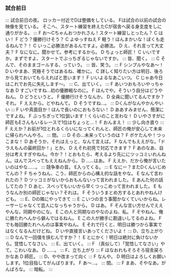 <!-- オートレース脚本

役者
A：実況および過去回想役
B：実況および過去回想役
C：
D：
E：
F：
1-1 レース場

レーサーたちが走っている

実況A：オートレース！それは最速の公営競技！最高時速１５０キロ、コーナーを曲る時でさえ９０キロ！プロテクターはあれど生身の体でそんな超高速で走るなんてスリルどころの騒ぎじゃない！

実況B：そんな選手がまたがる競走車はこのオートレース特別仕様、メーターなし、ミラーなし、ブレーキなし！！スピードに関係のない物はすべて取っ払った、まさに速さのみを追求した弾丸！そんな競走車にまたがりレーサーたちは一位になるため競い合うのである！

実況A：ルールはいたってシンプル、この一周５００ｍのオーバルコースを周回し、いかに早く、誰よりも先に走り抜ける、ただそれだけ。しかし！その駆け引きはルールと真逆の難解複雑、複雑怪奇！

実況B：選手たちの思いは百家争鳴、群雄割拠！選手たちはみな、それぞれの思い、戦略を胸に抱いて超高速で走り抜ける中、一位になるため最善の手を尽くすのである！

A：おーい、こっちこっち
D：すっごい音ですね、
A：だろぉ
D：迫力すごい、めちゃくちゃはやい
A：そうだろ、これ見たら仕事の悩みなんて吹っ飛ぶだろ？
D：確かに、、半端ないです、これ
A：たまにはさ、こうやって息抜きも必要なんだよ、Dは真面目過ぎるぞ
D：…
A：D？

E：すごーい！はやーい！
B：だろぉ？
E：うん！かっこいい！お父さんいつもここ来てるの？
B：いつもってわけじゃないけど、まぁ、たまにな
E：えーいいなー！私も競争車もっと見に来たいー！
B：まぁ、また連れてきてやるよ、お母さんには内緒な
E：えーなんでダメなの？
B：なんでって、あいつ俺のこういう趣味嫌いだろ
E：そうなの？お母さん、家であんまりお父さんの話しないから
B：、、ほら、次のレースまで時間あるから、一回飯でも食いに行くか？
E：いくー！何食べる？
B：牛もつってのが有名なんだけど、食べてみるか？
E：何それ！食べてみたい！

C：ここなら、ここならスポーツで、勝負の世界で飯を食っていける、食っていってみせる！

A：Fさん、いよいよお父さんと同じオートレーサーになるわけですけど、今の心境はいかがですか？
F：はい！私も早く、父のような一流のレーサーになれるように頑張ります！
A：いいですね！Fさんにとって、お父さんはどんな存在ですか？
F：そうですね、優しい父ではあるんですが、やっぱり尊敬するオートレーサー、あこがれの存在でもあります。
A：父親でもあり、あこがれの存在！素晴らしい！
F：はい！一日でも早く父のようになれるよう、、頑張ります！

1-2 メンテナンスルーム
Cが出走表を配る、F自分の整備場所で座っている

C：おはようございます！こちら、本日の出走表です！
F：おぉ、ありがとう、C君今日初めての決勝？
C：あ、はい！そうです！よろしくお願いします！
F：お手柔らかに頼むねぇ
C：はい！よろしくお願いします！駆け抜けます！駆け抜けてみます！
F：元気が良いねぇ
C：はい！元気いっぱい駆け抜けます！では失礼します！おはようございます！

C out
D in

D：師匠、今日はよろしくお願いします。
F：なんだよお前、今日は俺ら同じレースに出るわけだろ？勝負敵に丁寧に挨拶なんかきてんじゃねぇよ
D：でも、師匠は師匠です。今日戦うとしてもそれは変わりません。師匠への礼儀はしっかりしておいた方が良いと思います。
F：またそうやって、礼儀礼儀って、ほんとお前つまんねぇな
D：つまんないって、みんなこんなもんじゃないですか、上下関係のきびしいこの世界で、さっきのC君だって、私と同じで礼儀のしっかりした青年じゃないですか
F：C君とお前とは違うんだよ、C君は面白い、お前は面白くないの、面白くないから、いつまでたっても勝てないの
D：そんなこと言わないでくださいよ
F：そんなこと言わないでくださいよ、って、なんかもっとガって言って来いよ
D：師匠には言えません、というかその面白い面白くないってどういうことかいい加減教えてくださいよ
F：だからそれを聞いてくるのが面白くないんだって、そんなんだから走りもつまんないんだよ

E in

D：あ、Ｅさん、おはようございます。
E：Ｄさん、おはよう
F：おー、Ｅ調子どう？
E：なに、なんか用？
F：いや別に、
E：Ｄさん大丈夫、こいつに嫌なことされてない？
D：嫌なことは別に、
F：なんだよ、師匠からのありがたいお言葉だろ？邪魔すんなよ
E：ありがたいお言葉って、ダルがらみしてるだけでしょ
F：なんだよ、ほんとのことだろ、真面目なだけの走りして
E：Dさん師匠だったとしてもこんな奴のいうこと真に受けなくていいからね
F：こんなやつってなんだよこんなやつって同期に対してそんな言いぐさはねぇだろ
E：お前みたいなやつと同期ってホントに嫌だわ
F：俺に勝ったことねぇからってそんなこと言うなよ
E：はぁ！？
F：ちゃちゃ入れるのは俺に勝ってからにしてもらっていいですか？
E：じゃあ今日勝ってもっかい言ってやるよ！

E out

F：おーこわ
D：やめてくださいよ、Ｅさんにケンカうるの、ほんと仲悪いですね
F：いや別に仲悪くはないけど
D：師匠が嫌われてるだけですか
F：うるせぇよ、
D：Eさん良い人なのに、師匠にはいつもあたりきついですよね
F：人のこと気にしてる場合じゃねぇだろお前は、
D：すみません
F：Ｅも今日同じレース走るんだから、
D：はい、できるだけ皆さんについていけるように頑張ります
F：俺便所いってくるわ、せいぜい今日は頑張ってください -->


### 試合前日
:::
試合前日の夜。
ロッカー付近でDは整備をしている。
Fは試合の以前の試合の映像を見ている。
そこへ、スタート練習を終えたCが宿舎へ戻る身支度をしに通りがかる。
:::
F   お～Cちゃんおつかれさん！スタート練習しとったん？
C   はい！
F   どう？優勝行けそう？
C   よゆっすねえ
F   軽う！ほんまかいな！ぼくも走るねんで？！
C   いっこ必勝法があるんですよ。必勝法。
D   え、それ言って大丈夫？
F   なになに。聞かせて。参考にするから。
D   ちょっと師匠！
C   いいですか。まずですよ、スタートでぶっちぎるじゃないですか。
:::
皆、聞く。
:::
C   そんで、そのままゴールする、っていう。
:::
皆、笑う。
:::
F   シンプルやなあ～！
D   いやまあ、究極そうではあるね、確かに。
C   詳しく知りたい方は明日、後ろから見ておいてもらえればと思います！
F   いいよるなあこいつ。
C   じゃあ今日はこれでお先に失礼します～。
:::
C、出ていく。
:::
F   あいつおもろいやっちゃなあ
D   すごいですね…初の優勝戦なのに。
F   ほんでや。そういう自分はどうやねん。
D   どうというと。
F   優勝行けそうなんか。
D   全員に聞いてるんですか？それ。
F   ええから。どやねんて。
D   そうですね…。
:::
Dくんがなんやかんやいい
:::
F   いや真面目か！ほんで長いのにおもろない！
D   ああすみません、簡潔にですよね。
F   ぶっちぎって1位狙います！くらいのこと言わな！
D   いやさすがに師匠もEさんもいるレースで1位はちょっと…！
F   おんまえ！
:::
少し向き直り
:::
F   ええか？お前が1位とれるくらいになってくれんと、師匠の俺が安心して未来に帰られへんやろ。
:::
間。
:::
D   その…未来っていうのは？
F   ボケたんや！つっこまな！
D   あそうか、それはえっと、なんて言えば。
F   なんでもええがな。「ドラえもんの最終回か！」とか。
D   えそれ初見で対応できます？
F   あのなあ、自分は考えすぎやねん。今か？！とおもたら、考えるより先ににツッコミいれんねん。ほんでスベってもええねんから。
D   ……はあ。
F   ええか、だから俺が言いたいのはやな……。
:::
競争車の音。
E入ってくる。
:::
E   なにー？またDくんいじめてんの？
F   ちゃうねん、こう、師匠からの心構え的な話をやな。
E   なんて言われたの？
D   ツッコミがないからおもんないって言われました。
E   あんた何の話してたの？
D   あと、スベってもいいから早くつっこめって言われました。
E   もうなんか別の師匠じゃない？それは。
F   そういうまとめ方するとあれやねんけども。
:::
E、Dの隣にやってきて
:::
E   こいつの言う事聞かなくていいからね。レーサーじゃなくて芸人になっちゃうから。
D   はあ。
F   そんな言い方せんでええやんな。同期やのにな。
E   この人と同期なのやなのよね、私。
F   そやねん、俺に勝たれへんから僻んではるねん。
E   この人が勝手に勘違いしてるのよね。
F   でも毎回勝たれへんのは事実やねん。
E   それで行くと、明日は勝つから事実ではなくなるんだけどね。
D   いや直接言いあってくださいよ！
:::
D、立ち上がり
:::
D   なんで一回僕を挟むんですか？！
E   とにかく！明日は絶対に負けないから。覚悟してなさい。
:::
E、出ていく。
:::
F   （真似して）「覚悟してなさい」やて。こわいなあ。
D   ……。
:::
F、立ち上がり
:::
F   ほなおれもそろそろ宿舎戻ろかなあ
D   師匠。
:::
D、やや改まって向く
:::
F   なんや。
D   明日はよろしくお願いします。1位目指してがんばります。
F   あ～…。
:::
間。
:::
F   まあ、そやなあ。がんばろな。
:::
暗転。
:::
<!-- 
### Dモノローグ


D：ずっと真面目なだけが取り柄だった。真面目に学校に通い、真面目に授業を聞いて、真面目に言われたことを守ってきた。そうして大学に進学し、真面目な企業に就職し、真面目に働き、真面目に納税し、真面目にキャリアを歩んできた。しかし、ある日真面目に考えた。私の人生これでいいのか？真面目に言われたことだけやってるだけでいいのか？真面目にキャリアを歩んだ先に何があるんだ？そもそも、真面目ってなんだ？そんなとき上司に誘われて見に来たオートレース、私はその世界に魅了された。オーバル型のきれいなコースを多くの競争車が駆け抜ける！なんてスピード！なんて迫力！そして、レーサーたちはルールの中で真面目に競い合っていた！私はこのオートレースの中で真面目の先に待っているものを見つけることができる、そう思ったのだ！しかしレーサーになって待っていたのは不真面目な師匠。

F：お前つまんねぇよ

D：あぁなんであんな人がトップレーサーなんだろうか。なんで私を弟子にしたのか。せめてトイレの後は手を洗ってほしい。そんな師匠と今日は初めて実戦で戦う。正直まだまだ勝てる見込みはないだろう。しかし、なんとか上位に入り少しでもランクを上げて真面目にステップをふんでいく、そしていつかは、いつかは師匠とも渡り合えるレーサーになる！

2-1 レースシーン

実況A：本日は4日目、最終日でございます！
実況B：そしてこれより始まりますは本日の最終レース！優勝戦！
実況A：このレースの勝者が本大会の優勝者となるのです！果たして誰が、このレースの勝者となるのか、栄冠を手にするのか！皆さんには本日注目すべきレーサーをご紹介させていただきます！

実況B：車番１番、C選手！今年養成所を卒業したばかりの新人レーサーです！新人レーサーとしては非常に珍しく優勝戦まで勝ち残っております！そのレーススタイルはいたってシンプル！新人レーサーのみが乗る、他のレーサーよりも少ない排気量500ccの競走車、その馬力のなさを逆手に取ったアクセル全開フルスロットルでの外回り、カーブでも減速することなく突っ込んでいきます！ハンデを活かして今日も逃げ切ることができるのか！試走タイムは3.41！

実況A：車番4番、D選手！C選手の一期先輩、今年でプロ2年目の注目選手です！D選手の特徴はなんといってもその真面目さ！生真面目さ！プロ入り1年目はひたすらにセオリー通りの外ぶん回しの逃げを貫き、２年目になってからは外からの捲りを得意としています！決して無理をしないその走りから安定した成績をあげ、着々とランクを挙げており現在早くもA級入り！今日も安定した走りで一つでも上の着順を目指して走る！試走タイムは3.34！

実況B：車番7番、E選手！女性レーサー筆頭の今をときめくレーサーです！そのレーススタイルはレーサー界屈指のインファイター！一瞬の隙を見逃さず、果敢にインに飛び込んでくる！そのスタイルでついにS級昇格目前というところまでやってきました。果たして本日優勝してS級昇格を確実なものとできるのか！試走タイムは3.31！

実況A：車番8番、絶対王者F選手！その走りは変幻自在の自由自在！内から外から巧みに走りを使い分け、前の選手をどんどん捌いて行くその走りはさながらオートレース界の魔術師！今回50mと大きなハンデとなっていますが、F選手には関係ないのか。そしてなんと、先ほど紹介しましたD選手の師匠でもあります！師匠としての威厳を見せつけることができるのか！試走タイムは驚異の3.28！

果たして、どんなレースが繰り広げられるのか！まもなく発走です！

Ｃ：突き抜ける！
Ｄ：真面目に！
Ｅ：みてて、

Ａ  3秒前、12レース、優勝戦！スタートしました
:::
各車いっせいにスタートを切る。
はじめ、舞台上にはCが中心となり、加速していく。
その後方にD。
EFは舞台外。
:::
A   さあ、まずまえに出たのは1番Ｃ、新人Ｃが好スタートを見せています。やや大きめにそのままコーナーに突っ込んだ！
C   2級車の弱点は立ち上がりの加速！だからコーナーで減速しないことがなによりも大事……！
B   2級車Cにとってはこのリードをどこまで残せるかが勝負になってきます。そしてその後ろを4番D選手が続きます。
D   だがそのぶん必ずコーナーが大回りになる…！狙うのはそこ…そこを狙えばいい…！だが今じゃない……勝負を仕掛けるなら3周…いや4周目…！
B   D選手、C選手を確実に刺すタイミングを伺っています！慎重で真面目な走りは今日も健在！
E   そう…ほんとうに真面目な走りね！
:::
E、ややあってDの後方から現れる。
:::
D   ！？
A   おっとここで早くもE選手！後方スタートのEが上手くさばきまして、上がってきた上がってきた、一気に3人をさばききりまして早くも3番手に上がってきました！
E   だから本当に残念！
B   ここでEがDのインを突く！
E   今日はもう見納めになっちゃうのがね！
:::
EとD、しばらく並走するもやがてEがDを抜く
:::
D   抑えきれない…！
:::
E、Dを内側から抜き去る
:::
B   Eが内側からDを差し切って2番手へ！魂のインコース攻め今日も健在！！
E   悪いけど優勝は私がもらうわ……！優勝してS級に上がってやる…！
:::
走行音が大きくなり、その後FO。
:::

A   


Ｄ：いいスタートができた！ちゃんとシミュレーションしていた成果！Ｃも良いスタートだけど、彼は2級車、馬力でこっちには勝てない。ここはこの位置を何とかキープして3周目以降で捲るタイミングを狙う！

B：1番のCが逃げます。その後ろに続くのは4番D、ここで後方スタートのEが上手くさばきまして、上がってきた上がってきた、一気に3人をさばききりまして早くも3番手に上がってきました

Ｅ：Ｄさんしっかり真面目な走りしてるわね
Ｄ：Ｅさん！
Ｅ：悪いけど今日は私が勝たせてもらうから、そのまま真面目に走ってて

B：ここでEがDのインをつく！
2-2 Ｅ過去記憶
B：は？何？なんて言ったの今
E：だから、私、オートレーサーになる。来月から養成所に行くから
B：オートレーサー、養成所って、いきなり何言ってるの？
E：もう決めたから
B：もう決めたって、何で何も相談しないでそんなこと決めてるのよ
E：だってお母さん相談しても反対するでしょ
B：そりゃそうでしょ！オートレースなんて！大体あなたいつオートレースなんて見に行ってたのよ
E：いつって
B：…あの人とあってたときね。あー、だから合わせるのいやだったのよ
E：お父さんは関係ない！
B：関係ないわけないでしょ、あなたの周りでオートレース好きなのってあの人くらいなんだから
E：なんでそんなに嫌がるの
B：なんでって、危ないでしょ！
E：危ないかどうかでいったら危ないけど、
B：なんであの人はこの子の人生までめちゃくちゃにするのよ
E：だからお父さんは関係ないって！私が、私がオートレース好きなの！
B：だからってレーサーになる必要ないでしょ
E：あこがれてる仕事について何が悪いのよ！
B：女の子ならもっと女の子らしい仕事につきなさいよ！
E：何よ女の子らしい仕事って！それにもう私女の子って年じゃないし！
B：、、もう勝手にしなさい、出てって！
E：お母さん
B：出てって！！

E：いつか、いつかレースで勝ち続けたらお母さんだってオートレースのことを知ってくれるはず、そうすれば、また、3人で、

EがインからDを抜く
2-3 実況シーン
E：だからこんなところで詰まってらんないのよ！
D：抑えきれない…！
B：Eが内側からDを差し切って2番手へ！魂のインコース攻め今日も健在！！
A：先頭はいまだC、逃げております。そのすぐ後ろにEが上がってきて、その後ろにDが続いてレースは残り4周回、レースは後半戦に入ります。
B：ここで後ろからFが一気に1人2人とかわして上がってきた！
D：師匠！
F：やっぱりつまんない走りだなお前はぁ！
2-4 F過去記憶

A：一着は4番～選手、期待のＦ選手は3着となっています

B：まーた3着だよ、Fって期待してたほどこねぇよなa
A：おやじの成績がよかっただけにいつも期待しちゃうんだけどなーいっつも裏切られるわ
B：やっぱ2世はだめかー
A：おやじの走りばっか真似して、つまんねぇ走りだよな

F：くそ！！なんで勝てねぇんだよ！真面目にやってんのに、なんで勝てねぇんだ！おやじの走りに全然届かないのはなんでだよ、何が足りないんだ！

A：おやじのものまねしたいならものまね芸人でもやってろー

F：うるせぇー！馬鹿にすんな！！あー、もう、やめだやめ！全部やめた！おやじの走りとか、2世とかしらねぇ！好きなように走ってやる！俺はおれだ！

B：F選手！1着でゴール！
A：F選手！本日も1着でゴールです！

F：みたか！これが俺だ！俺自身だ！俺の俺による俺だけの走りだ！俺を見ろ、今走ってる俺を見ろ！これが俺の強さだ！


F：D！！勝ちてぇなら、お前もお前の走りを見せろ！！礼儀もセオリーも、レースじゃ役に立たねぇんだよ！！

A：Fが外からDを捲った！
D：外から！？早い！あっさりさばかれた！
B：FがDと入れ替わり現在3番手、1番手2番手のC、Eに迫ります
2-5 Cの思い
D：Eさんにも師匠にも抜かれた、でも後ろには差をつけてる。このまま走っていればCは抜けるはず、あと残り2周で、、、2周！？あと2周しかないの！？なのになんでまだCに追いつけない
C：負けない負けない負けないー！！
A：先頭はいまだC！C歴戦の先輩に道を譲りません！しっかりと先輩たちの猛追を受け止めているー！
E：どきなさいよ！！
F：おもしれぇ、やっぱおもしれぇよお前！

D：なんで、500cc、2級車の競争車でS級の師匠たちに並ばれたら、奇跡でも起きない限り首位なんて守れない
C：奇跡でもなんでもいい！僕は勝ちたいんです！今、このレースで、この瞬間に！
D：どうして！今日を逃したとしてもチャンスなんていくらでも
C：いくらでもなんてない！来るかわかんない明日以降のチャンスにかけるなんて博打はしたくないです！

Cの記憶
A：惜しかったなー、Cなら先輩差しおいてレギュラーなれると思ったのに
C：まぁ、仕方ないって、俺たちまだ2年だろ？来年あるし、その時全国で暴れてやるよ
A：それもそうだな

B：本当に、大変残念ではありますが、インターハイは中止ということになりました。
C：そんな…！3年間ずっと頑張って来たのに、やっと、やっと全国まで勝ち進んできたのに、なんで、なんで！
B：仕方ないだろ！みんな自粛してるんだ！のんきにスポーツなんてやってる状況じゃないってことくらいわかるだろ
C：でも、でも俺たちの3年間はどうなるんですか！
B：だから仕方ないだろ、つらいのはわかる。でもどうしようもないんだよ
C：どうしようもないって、、インターハイもなかったらどこで活躍見せればいいんですか、どうやってプロになればいいんですか！
B：プロってお前、こんなご時世でスポーツで飯食っていくなんてあきらめろって
C：そんな…
レースシーンへ

A：先頭はいまだC！先頭はC！ここでEが飛び込んだ！ここで入るか！いや入れません、Cが抑え込んでいる！C先頭のまま残り一周
C：もうあんな思いはしたくないんだ！今ここで！ここで勝たないと意味がないんだよ！ここで勝って、賞金をつかむ！俺はオートレースで飯食ってくんだよ！
B：CがS級２人を抑えたまま最後の1周です！
2-6 奮起するD
D：さすがに３人が混戦になってるなか突っ込んでいけない…！でもここにいれば、ここにいれば４位で終えられる。悪くない、悪くない成績。でもなんで、なんでこんなに苦しいんだ、私はなんで真面目にランクをあげたかったんだ？なんで真面目な順位をキープしたいの？なんで、私はオートレースやってるんだっけ

C：負けない
F：負けねぇ
E：負けない

D：そうだ、この瞬間、今この瞬間、勝ちたいって全員が思ってるから、全員の思いが一緒だったから感動したんだ！言われたことをするだけの真面目じゃない、不真面目なふりをすることでもない、私だけの真面目を、今この瞬間勝つことへ真摯に向き合う真面目さを追求したかったんだ！

D：だったら、だったらこんなところで他の人が一位でゴールしてるしてるところを見ようとなんてしていいわけがない！！私の真面目は！！今この場で勝利を目指すことだ！！

エンジン全開でEFに突っ込む

E：Dさん！？
F：いいねぇ！やっと本気で勝ちに来たか！

A：これは大混戦ー！いまだわずかにC先頭！2番手争いはDEFの三つ巴になっている！4人そろって最後のコーナーに突っ込んでいった！

D：いける！！
E：なに！
C：くそ！
B：ここでD！3人のインに飛び込んでいった！！
D：このまま一気に差し切ってゴールだ！！
F：おもしれぇ！おもしれぇが！まだあめぇよ！
D：師匠！
A：しかし、Fがまた差し返した！！最後の直線、チェッカーフラッグを受けるのはどっちだ！
D：まだ、最後まで！！とどけー！

間

A：一着は！Fです！王者の貫禄を同期、新人、そして弟子に見せつけました！！
3-1ゴール後
D：くそ、あと一歩だったのに
F：いい顔してんじゃねぇか、D
D：師匠、勝てませんでした。でも次は負けません、いや、勝ちに行きます
F：おぉ、やっとレーサーになったな、お前も
3-2フィナーレ

A：オートレース！それは最速の公営競技！
B：オートレース！それはレーサーたちの思いがぶつかり合う場所！
A：今日も一つのレースで一つのドラマが生まれている！
B：レーサーたちは今日この瞬間勝つために、すべてを捧げるのです！
 -->

